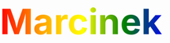 <!DOCTYPE html>
<html lang="pl">
<head>
  <meta charset="UTF-8" />
  <title>Marcinek z animowanym tłem</title>
  <style>
    /* Animowane tło na cały ekran */
    body, html {
      margin: 0;
      padding: 0;
      height: 100%;
      overflow: hidden;
    }

    body {
      display: flex;
      justify-content: center;
      align-items: center;
      font-family: Arial, sans-serif;
      position: relative;
      color: white;
      text-shadow: 0 0 8px black;
    }

    /* Tło z animowanym GIF-em */
    .background-gif {
      position: fixed;
      top: 0; left: 0;
      width: 100%;
      height: 100%;
      background: url('https://i1.kwejk.pl/k/obrazki/2015/02/cf6d88d77f77286a769631f9e98ac849.gif') no-repeat center center;
      background-size: cover;
      z-index: -1;
      filter: brightness(0.7);
    }

    .colorful {
      font-size: 72px;
      font-weight: bold;
      background: linear-gradient(90deg, red, orange, yellow, green, blue, indigo, violet);
      -webkit-background-clip: text;
      -webkit-text-fill-color: transparent;
      animation: rainbow 3s linear infinite;
    }

    @keyframes rainbow {
      0% {
        background-position: 0%;
      }
      100% {
        background-position: 100%;
      }
    }
  </style>
</head>
<body>
  <div class="background-gif"></div>
  <div class="colorful">Marcinek</div>
</body>
</html>
